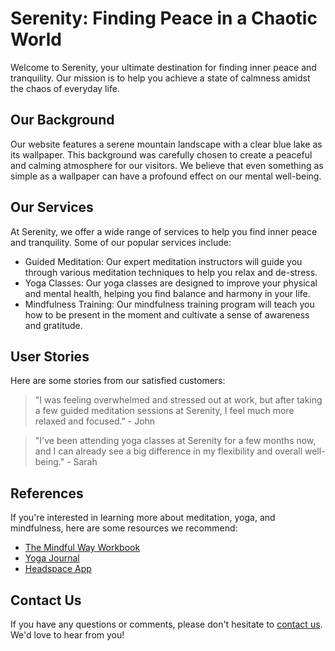 <!--font:Poppins-->

# Serenity: Finding Peace in a Chaotic World

Welcome to Serenity, your ultimate destination for finding inner peace and tranquility. Our mission is to help you achieve a state of calmness amidst the chaos of everyday life. 

## Our Background

Our website features a serene mountain landscape with a clear blue lake as its wallpaper. This background was carefully chosen to create a peaceful and calming atmosphere for our visitors. We believe that even something as simple as a wallpaper can have a profound effect on our mental well-being.

## Our Services

At Serenity, we offer a wide range of services to help you find inner peace and tranquility. Some of our popular services include:

- Guided Meditation: Our expert meditation instructors will guide you through various meditation techniques to help you relax and de-stress.
- Yoga Classes: Our yoga classes are designed to improve your physical and mental health, helping you find balance and harmony in your life.
- Mindfulness Training: Our mindfulness training program will teach you how to be present in the moment and cultivate a sense of awareness and gratitude.

## User Stories

Here are some stories from our satisfied customers:

> "I was feeling overwhelmed and stressed out at work, but after taking a few guided meditation sessions at Serenity, I feel much more relaxed and focused." - John

> "I've been attending yoga classes at Serenity for a few months now, and I can already see a big difference in my flexibility and overall well-being." - Sarah

## References

If you're interested in learning more about meditation, yoga, and mindfulness, here are some resources we recommend:

- [The Mindful Way Workbook](#)
- [Yoga Journal](#)
- [Headspace App](#)

## Contact Us

If you have any questions or comments, please don't hesitate to [contact us](#). We'd love to hear from you!

<!--

Write me content for website with wallpaper which alt text is:

"A serene mountain landscape with a clear blue lake for a meditation or wellness website"

The name/title of the page should not be 1:1 copy of the alt text but rather a real content of the website which is using this wallpaper.

- Use markdown format 
- Start with heading
- Heading should be short and concise
- The content should look like a real website 
- The website should not be about the wallpaper, wallpaper is just a related background
- Heading should be contain work "wallpaper" or "background"
- Include real sections like references, contact, user stories, etc. use things relevant to the page purpose.
- Feel free to use structure like headings, bullets, numbering, blockquotes, paragraphs, horizontal lines, etc.
- You can use formatting like bold or _italic_
- You can include UTF-8 emojis
- Links should be only #hash anchors (and you can refer to the document itself)
- Do not include images


---


# Serenity: Finding Peace in a Chaotic World

Welcome to Serenity, your ultimate destination for finding inner peace and tranquility. Our mission is to help you achieve a state of calmness amidst the chaos of everyday life. 

## Our Background

Our website features a serene mountain landscape with a clear blue lake as its wallpaper. This background was carefully chosen to create a peaceful and calming atmosphere for our visitors. We believe that even something as simple as a wallpaper can have a profound effect on our mental well-being.

## Our Services

At Serenity, we offer a wide range of services to help you find inner peace and tranquility. Some of our popular services include:

- Guided Meditation: Our expert meditation instructors will guide you through various meditation techniques to help you relax and de-stress.
- Yoga Classes: Our yoga classes are designed to improve your physical and mental health, helping you find balance and harmony in your life.
- Mindfulness Training: Our mindfulness training program will teach you how to be present in the moment and cultivate a sense of awareness and gratitude.

## User Stories

Here are some stories from our satisfied customers:

> "I was feeling overwhelmed and stressed out at work, but after taking a few guided meditation sessions at Serenity, I feel much more relaxed and focused." - John

> "I've been attending yoga classes at Serenity for a few months now, and I can already see a big difference in my flexibility and overall well-being." - Sarah

## References

If you're interested in learning more about meditation, yoga, and mindfulness, here are some resources we recommend:

- [The Mindful Way Workbook](#)
- [Yoga Journal](#)
- [Headspace App](#)

## Contact Us

If you have any questions or comments, please don't hesitate to [contact us](#). We'd love to hear from you!


---


Write me a Google font which is best fitting for the website.

Pick from the list:
- Playfair Display
- Orbitron
- Great Vibes
- Exo 2
- Poppins
- Cormorant Garamond
- Futura
- Inter
- Alegreya
- Creepster
- Cabin
- Cinzel Decorative
- IBM Plex Sans
- Montserrat
- Open Sans
- Cinzel
- Lato
- Barlow Condensed
- Dancing Script
- Roboto
- Lobster
- Raleway


Write just the font name nothing else.


---


Poppins

-->
